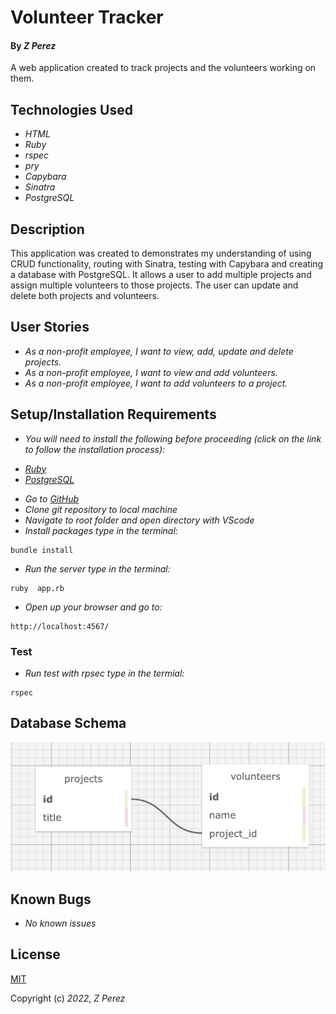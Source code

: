 # Volunteer Tracker

#### By _**Z Perez**_

A web application created to track projects and the volunteers working on them.

## Technologies Used

* _HTML_
* _Ruby_
* _rspec_
* _pry_
* _Capybara_
* _Sinatra_
* _PostgreSQL_


## Description

This application was created to demonstrates my understanding of using CRUD functionality, routing with Sinatra, testing with Capybara and creating a database with PostgreSQL. It allows a user to add multiple projects and assign multiple volunteers to those projects. The user can update and delete both projects and volunteers.

## User Stories

* _As a non-profit employee, I want to view, add, update and delete projects._
* _As a non-profit employee, I want to view and add volunteers._
* _As a non-profit employee, I want to add volunteers to a project._

## Setup/Installation Requirements
* _You will need to install the following before proceeding (click on the link to follow the installation process):_
 - _[Ruby](https://www.ruby-lang.org/en/documentation/installation/)_
 - _[PostgreSQL](https://www.postgresql.org/docs/current/tutorial-install.html)_


* _Go to [GitHub](https://github.com/zperez0/volunteer_tracker)_
* _Clone git repository to local machine_
* _Navigate to root folder and open directory with VScode_
* _Install packages type in the terminal:_
```
bundle install
```

* _Run the server type in the terminal:_
```
ruby  app.rb
```

* _Open up your browser and go to:_
```
http://localhost:4567/
```

### Test

* _Run test with rpsec type in the termial:_
```
rspec
```

## Database Schema
![volunteer schema image](/public/volunteer_schema.png)

## Known Bugs
* _No known issues_

## License
[MIT](https://choosealicense.com/licenses/mit/)

Copyright (c) _2022_, _Z Perez_
